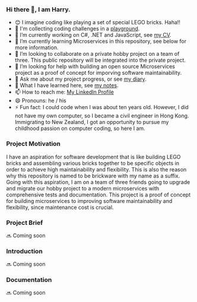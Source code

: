 ### Hi there 👋, I am Harry.

<!--
**brickwareharry/brickwareharry** is a ✨ _special_ ✨ repository because its `README.md` (this file) appears on your GitHub profile.
Here are some ideas to get you started:
-->

- 😊 I imagine coding like playing a set of special LEGO bricks. Haha!!
- 🏤 I'm collecting coding challenges in a [playground](https://github.com/brickwareharry/playground).
- 🔭 I’m currently working on C#, .NET and JavaScript, see <a href="https://brickwareharry.github.io/harrycv/" target="_blank">my CV</a>.
- 🌱 I’m currently learning Microservices in this repository, see below for more information.
- 👯 I’m looking to collaborate on a private hobby project on a team of three. This public repository will be integrated into the private project.
- 🤔 I’m looking for help with building an open source Microservices project as a proof of concept for imporving software maintainability. 
- 💬 Ask me about my project progress, or see [my diary](https://github.com/brickwareharry/diary).
- 🧠 What I have learned here, see [my notes](https://brickwareharry.github.io/notes/).
- 📫 How to reach me: [My LinkedIn Profile](https://www.linkedin.com/in/harry-lo-27034265/)
- 😄 Pronouns: he / his
- ⚡ Fun fact: I could code when I was about ten years old. However, I did not have my own computer, so I became a civil engineer in Hong Kong. Immigrating to New Zealand, I got an opportunity to pursue my childhood passion on computer coding, so here I am.

### Project Motivation
I have an aspiration for software development that is like building LEGO bricks and assembling various bricks together to be specific objects in order to achieve high maintainability and flexibility. This is also the reason why this repository is named to be brickware with my name as a suffix. Going with this aspiration, I am on a team of three friends going to upgrade and migrate our hobby project to a modern microservices with comprehensive tests and documentation. This project is a proof of concept for building microservices to improving software maintainability and flexibility, since maintenance cost is crucial.

### Project Brief
🔜 Coming soon

### Introduction
🔜 Coming soon

### Documentation
🔜 Coming soon
